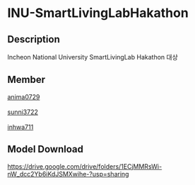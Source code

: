 # INU-SmartLivingLabHakathon

## Description
Incheon National University SmartLivingLab Hakathon 대상

## Member
[anima0729](https://github.com/anima0729)
<br><br>
[sunni3722](https://github.com/sunni3722)
<br><br>
[inhwa711](https://github.com/Inhwa711)

## Model Download

https://drive.google.com/drive/folders/1ECjMMRsWi-nW_dcc2Yb6iKdJSMXwihe-?usp=sharing
